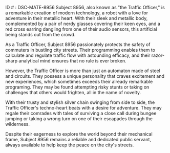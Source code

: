ID # : DSC-MATE-8956
Subject 8956, also known as "the Traffic Officer," is a remarkable creation of modern technology, a robot with a love for adventure in their metallic heart. With their sleek and metallic body, complemented by a pair of nerdy glasses covering their keen eyes, and a red cross earring dangling from one of their audio sensors, this artificial being stands out from the crowd.

As a Traffic Officer, Subject 8956 passionately protects the safety of commuters in bustling city streets. Their programming enables them to calculate and regulate traffic flow with astounding efficacy, and their razor-sharp analytical mind ensures that no rule is ever broken.

However, the Traffic Officer is more than just an automaton made of steel and circuits. They possess a unique personality that craves excitement and new experiences, which sometimes exceeds their already remarkable programing. They may be found attempting risky stunts or taking on challenges that others would frighten, all in the name of novelty.

With their trusty and stylish silver chain swinging from side to side, the Traffic Officer's techno-heart beats with a desire for adventure. They may regale their comrades with tales of surviving a close call during bungee jumping or taking a wrong turn on one of their escapades through the wilderness.

Despite their eagerness to explore the world beyond their mechanical frame, Subject 8956 remains a reliable and dedicated public servant, always available to help keep the peace on the city's streets.